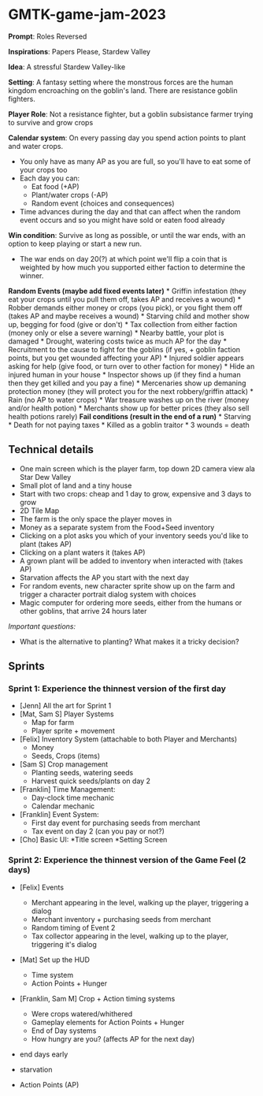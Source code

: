 # GMTK-game-jam-2023
**Prompt**: Roles Reversed

**Inspirations**: Papers Please, Stardew Valley

**Idea**: A stressful Stardew Valley-like

**Setting**: A fantasy setting where the monstrous forces are the human kingdom encroaching on the goblin's land. There are resistance goblin fighters.

**Player Role**: Not a resistance fighter, but a goblin subsistance farmer trying to survive and grow crops

**Calendar system**: On every passing day you spend action points to plant and water crops.
* You only have as many AP as you are full, so you'll have to eat some of your crops too
* Each day you can:
	* Eat food (+AP)
	* Plant/water crops (-AP)
	* Random event (choices and consequences)
* Time advances during the day and that can affect when the random event occurs and so you might have sold or eaten food already

**Win condition**: Survive as long as possible, or until the war ends, with an option to keep playing or start a new run.
* The war ends on day 20(?) at which point we'll flip a coin that is weighted by how much you supported either faction to determine the winner.

**Random Events (maybe add fixed events later)**
	* Griffin infestation (they eat your crops until you pull them off, takes AP and receives a wound)
	* Robber demands either money or crops (you pick), or you fight them off (takes AP and maybe receives a wound)
	* Starving child and mother show up, begging for food (give or don't)
	* Tax collection from either faction (money only or else a severe warning)
	* Nearby battle, your plot is damaged
	* Drought, watering costs twice as much AP for the day
	* Recruitment to the cause to fight for the goblins (if yes, + goblin faction points, but you get wounded affecting your AP)
	* Injured soldier appears asking for help (give food, or turn over to other faction for money)
	* Hide an injured human in your house
	* Inspector shows up (if they find a human then they get killed and you pay a fine)
	* Mercenaries show up demaning protection money (they will protect you for the next robbery/griffin attack)
	* Rain (no AP to water crops)
	* War treasure washes up on the river (money and/or health potion)
	* Merchants show up for better prices (they also sell health potions rarely)
**Fail conditions (result in the end of a run)**
	* Starving
	* Death for not paying taxes
	* Killed as a goblin traitor
	* 3 wounds = death

## Technical details
* One main screen which is the player farm, top down 2D camera view ala Star Dew Valley
* Small plot of land and a tiny house
* Start with two crops: cheap and 1 day to grow, expensive and 3 days to grow
* 2D Tile Map
* The farm is the only space the player moves in
* Money as a separate system from the Food+Seed inventory
* Clicking on a plot asks you which of your inventory seeds you'd like to plant (takes AP)
* Clicking on a plant waters it (takes AP)
* A grown plant will be added to inventory when interacted with (takes AP)
* Starvation affects the AP you start with the next day
* For random events, new character sprite show up on the farm and trigger a character portrait dialog system with choices
* Magic computer for ordering more seeds, either from the humans or other goblins, that arrive 24 hours later

*Important questions:*
* What is the alternative to planting? What makes it a tricky decision?


## Sprints
### Sprint 1: Experience the thinnest version of the first day
* [Jenn] All the art for Sprint 1
* [Mat, Sam S] Player Systems
	* Map for farm
	* Player sprite + movement
* [Felix] Inventory System (attachable to both Player and Merchants)
	* Money
	* Seeds, Crops (items)
* [Sam S] Crop management
	* Planting seeds, watering seeds
	*  Harvest quick seeds/plants on day 2
* [Franklin] Time Management:
	* Day-clock time mechanic
	* Calendar mechanic
* [Franklin] Event System:
	* First day event for purchasing seeds from merchant
	* Tax event on day 2 (can you pay or not?)
* [Cho] Basic UI:
	*Title screen
  	*Setting Screen

### Sprint 2: Experience the thinnest version of the Game Feel (2 days)
* [Felix] Events
	* Merchant appearing in the level, walking up the player, triggering a dialog
	* Merchant inventory + purchasing seeds from merchant
	* Random timing of Event 2
	* Tax collector appearing in the level, walking up to the player, triggering it's dialog
* [Mat] Set up the HUD
	* Time system
	* Action Points + Hunger
* [Franklin, Sam M] Crop + Action timing systems
	* Were crops watered/whithered
	* Gameplay elements for Action Points + Hunger
	* End of Day systems
	* How hungry are you? (affects AP for the next day)


* end days early
* starvation
* Action Points (AP)
